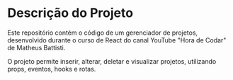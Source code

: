 # Descrição do Projeto

Este repositório contém o código de um gerenciador de projetos, desenvolvido durante o curso de React do canal YouTube "Hora de Codar" de Matheus Battisti. 

O projeto permite inserir, alterar, deletar e visualizar projetos, utilizando props, eventos, hooks e rotas.